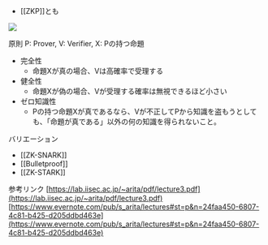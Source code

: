 - [[ZKP]]とも

![](https://www.youtube.com/watch?v=UGtgZJS68wg)

原則
P: Prover, V: Verifier, X: Pの持つ命題
- 完全性
	- 命題Xが真の場合、Vは高確率で受理する
- 健全性
	- 命題Xが偽の場合、Vが受理する確率は無視できるほど小さい
- ゼロ知識性
	- Pの持つ命題Xが真であるなら、Vが不正してPから知識を盗もうとしても、「命題が真である」以外の何の知識を得られないこと。

バリエーション
- [[ZK-SNARK]]
- [[Bulletproof]]
- [[ZK-STARK]]

参考リンク
[https://lab.iisec.ac.jp/~arita/pdf/lecture3.pdf](https://lab.iisec.ac.jp/~arita/pdf/lecture3.pdf)
[https://www.evernote.com/pub/s_arita/lectures#st=p&n=24faa450-6807-4c81-b425-d205ddbd463e](https://www.evernote.com/pub/s_arita/lectures#st=p&n=24faa450-6807-4c81-b425-d205ddbd463e)
